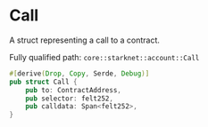 # Call

A struct representing a call to a contract.

Fully qualified path: `core::starknet::account::Call`

```rust
#[derive(Drop, Copy, Serde, Debug)]
pub struct Call {
    pub to: ContractAddress,
    pub selector: felt252,
    pub calldata: Span<felt252>,
}
```


